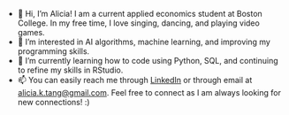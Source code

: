 - 👋 Hi, I’m Alicia! I am a current applied economics student at Boston College. In my free time, I love singing, dancing, and playing video games.
- 👀 I’m interested in AI algorithms, machine learning, and improving my programming skills.
- 🌱 I’m currently learning how to code using Python, SQL, and continuing to refine my skills in RStudio. 
- 📫 You can easily reach me through [LinkedIn](https://www.linkedin.com/in/aliciatang6/) or through email at alicia.k.tang@gmail.com. Feel free to connect as I am always looking for new connections! :)
